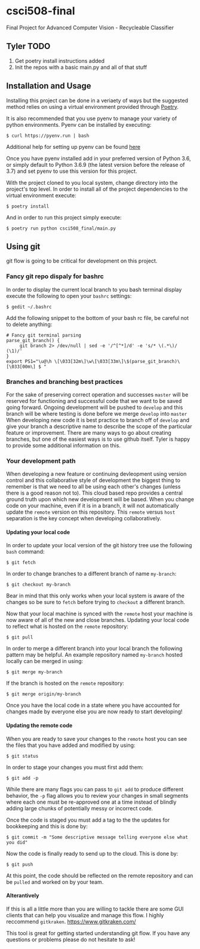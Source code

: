 # csci508-final
Final Project for Advanced Computer Vision - Recycleable Classifier 

## Tyler TODO
1. Get poetry install instructions added 
1. Init the repos with a basic main.py and all of that stuff

## Installation and Usage
Installing this project can be done in a veriaety of ways but the suggested method relies on using a virtual environment provided through [Poetry](https://python-poetry.org/docs/).

It is also recommended that you use pyenv to manage your variety of python environments. Pyenv can be installed by executing:
```
$ curl https://pyenv.run | bash
```
Additional help for setting up pyenv can be found [here](https://realpython.com/intro-to-pyenv/)

Once you have pyenv installed add in your preferred version of Python 3.6, or simply default to Python 3.6.9 (the latest version before the release of 3.7) and set pyenv to use this version for this project. 

With the project cloned to you local system, change directory into the project's top level. In order to install all of the project dependencies to the virtual environment execute:
```
$ poetry install
```

And in order to run this project simply execute:
```
$ poetry run python csci508_final/main.py
```

## Using git
git flow is going to be critical for development on this project.

### Fancy git repo dispaly for bashrc
In order to display the current local branch to you bash terminal display execute the following to open your `bashrc` settings: 
```
$ gedit ~/.bashrc
```

Add the following snippet to the bottom of your bash rc file, be careful not to delete anything:
```
# Fancy git terminal parsing 
parse_git_branch() {
     git branch 2> /dev/null | sed -e '/^[^*]/d' -e 's/* \(.*\)/ (\1)/'
}
export PS1="\u@\h \[\033[32m\]\w\[\033[33m\]\$(parse_git_branch)\[\033[00m\] $ "
```

### Branches and branching best practices
For the sake of preserving correct operation and successes `master` will be reserved for functioning and successful code that we want to be saved going forward. 
Ongoing development will be pushed to `develop` and this branch will be where testing is done before we merge `develop` into `master`
When developing new code it is best practice to branch off of `develop` and give your branch a descriptive name to describe the scope of the particular feature or improvement. There are many ways to go about creating branches, but one of the easiest ways is to use github itself. Tyler is happy to provide some additional information on this. 

### Your development path
When developing a new feature or continuing devleopment using version control and this collaborative style of development the biggest thing to remember is that we need to all be using each other's changes (unless there is a good reason not to). This cloud based repo provides a central ground truth upon which new development will be based. When you change code on your machine, even if it is in a branch, it will not automatically update the `remote` version on this repository. This `remote` versus `host` separation is the key concept when developing collaboratively. 

#### Updating your local code
In order to update your local version of the git history tree use the following `bash` command:
```
$ git fetch
```

In order to change branches to a different branch of name `my-branch`:
```
$ git checkout my-branch
```
Bear in mind that this only works when your local system is aware of the changes so be sure to `fetch` before trying to `checkout` a different branch.

Now that your local machine is synced with the `remote` host your machine is now aware of all of the new and close branches. Updating your local code to reflect what is hosted on the `remote` repository:
```
$ git pull
```

In order to merge a different branch into your local branch the following pattern may be helpful. An example repository named `my-branch` hosted locally can be merged in using:
```
$ git merge my-branch
```

If the branch is hosted on the `remote` repository:
```
$ git merge origin/my-branch
```

Once you have the local code in a state where you have accounted for changes made by everyone else you are now ready to start developing! 

#### Updating the remote code 
When you are ready to save your changes to the `remote` host you can see the files that you have added and modified by using:
```
$ git status
```

In order to stage your changes you must first add them:
```
$ git add -p
```
While there are many flags you can pass to `git add` to produce different behavior, the `-p` flag allows you to review your changes in small segments where each one must be re-approved one at a time instead of blindly adding large chunks of potentially messy or incorrect code. 

Once the code is staged you must add a tag to the the updates for bookkeeping and this is done by:
```
$ git commit -m "Some descriptive message telling everyone else what you did"
```

Now the code is finally ready to send up to the cloud. This is done by: 
```
$ git push
```

At this point, the code should be reflected on the remote repository and can be `pulled` and worked on by your team. 

#### Alterantively
If this is all a little more than you are willing to tackle there are some GUI clients that can help you visualize and manage this flow. I highly reccommend `gitkraken`. 
https://www.gitkraken.com/

This tool is great for getting started understanding git flow. If you have any questions or problems please do not hesitate to ask!

